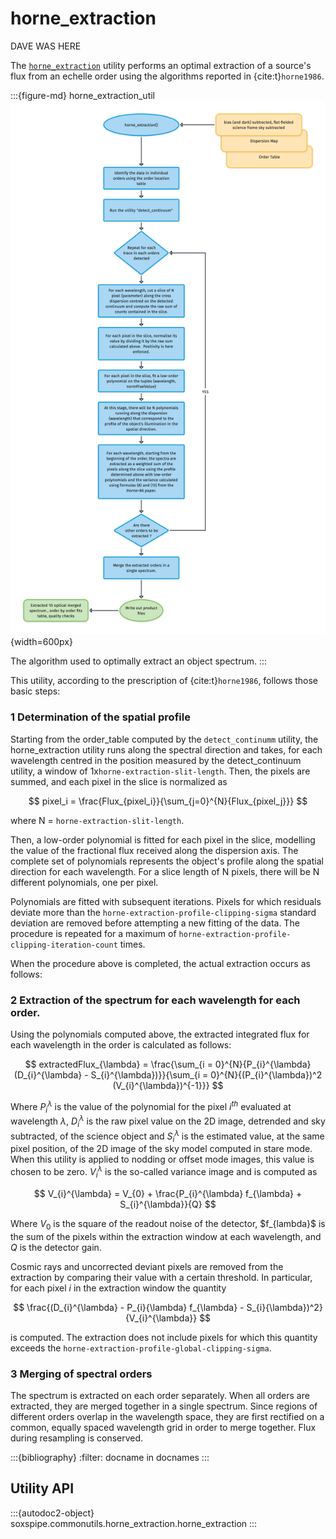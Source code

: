 # horne_extraction

DAVE WAS HERE

The [`horne_extraction`](#soxspipe.commonutils.horne_extraction) utility performs an optimal extraction of a source's flux from an echelle order using the algorithms reported in {cite:t}`horne1986`.


:::{figure-md} horne_extraction_util
![](horne_extraction.png){width=600px}

The algorithm used to optimally extract an object spectrum.
:::

This utility, according to the prescription of {cite:t}`horne1986`, follows those basic steps:

### 1 Determination of the spatial profile

Starting from the order_table computed by the `detect_continumm` utility, the horne_extraction utility runs along the spectral direction and takes, for each wavelength centred in the position measured by the detect_continuum utility, a window of 1x`horne-extraction-slit-length`. Then, the pixels are summed, and each pixel in the slice is normalized as 

$$
pixel_i = \frac{Flux_{pixel_i}}{\sum_{j=0}^{N}{Flux_{pixel_j}}}
$$

where N = `horne-extraction-slit-length`.


Then, a low-order polynomial is fitted for each pixel in the slice, modelling the value of the fractional flux received along the dispersion axis. The complete set of polynomials represents the object's profile along the spatial direction for each wavelength. For a slice length of N pixels, there will be N different polynomials, one per pixel.

Polynomials are fitted with subsequent iterations. Pixels for which residuals deviate more than the `horne-extraction-profile-clipping-sigma` standard deviation are removed before attempting a new fitting of the data. The procedure is repeated for a maximum of `horne-extraction-profile-clipping-iteration-count` times.

When the procedure above is completed, the actual extraction occurs as follows:

### 2 Extraction of the spectrum for each wavelength for each order.

Using the polynomials computed above, the extracted integrated flux for each wavelength in the order is calculated as follows:

$$
extractedFlux_{\lambda} = \frac{\sum_{i = 0}^{N}{P_{i}^{\lambda} (D_{i}^{\lambda} - S_{i}^{\lambda})}}{\sum_{i = 0}^{N}{(P_{i}^{\lambda})^2 (V_{i}^{\lambda})^{-1}}}
$$

Where $P_{i}^{\lambda}$ is the value of the polynomial for the pixel $i^{th}$ evaluated at wavelength $\lambda$, $D_{i}^{\lambda}$ is the raw pixel value on the 2D image, detrended and sky subtracted, of the science object and $S_{i}^{\lambda}$ is the estimated value, at the same pixel position, of the 2D image of the sky model computed in stare mode. When this utility is applied to nodding or offset mode images, this value is chosen to be zero. $V_{i}^{\lambda}$ is the so-called variance image and is computed as 

$$
V_{i}^{\lambda} = V_{0} + \frac{P_{i}^{\lambda} f_{\lambda} +  S_{i}^{\lambda}}{Q}
$$

Where $V_{0}$ is the square of the readout noise of the detector, $f_\{lambda}$ is the sum of the pixels within the extraction window at each wavelength, and $Q$ is the detector gain. 

Cosmic rays and uncorrected deviant pixels are removed from the extraction by comparing their value with a certain threshold. In particular, for each pixel $i$ in the extraction window the quantity

$$
\frac{(D_{i}^{\lambda} - P_{i}{\lambda} f_{\lambda} - S_{i}{\lambda})^2}{V_{i}^{\lambda}}
$$

is computed. The extraction does not include pixels for which this quantity exceeds the `horne-extraction-profile-global-clipping-sigma`.

### 3 Merging of spectral orders

The spectrum is extracted on each order separately. When all orders are extracted, they are merged together in a single spectrum. Since regions of different orders overlap in the wavelength space, they are first rectified on a common, equally spaced wavelength grid in order to merge together. Flux during resampling is conserved. 



:::{bibliography}
:filter: docname in docnames
:::



## Utility API



:::{autodoc2-object} soxspipe.commonutils.horne_extraction.horne_extraction
:::
